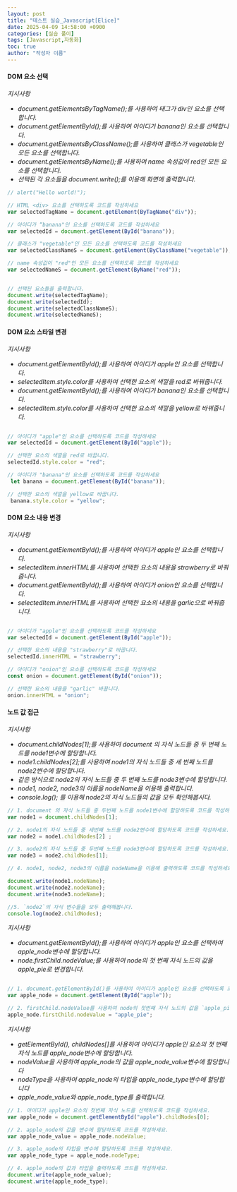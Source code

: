 ```yaml
---
layout: post
title: "테스트 실습_Javascript[Elice]"
date: 2025-04-09 14:58:00 +0900
categories: [실습 풀이]
tags: [Javascript,자동화]
toc: true
author: "작성자 이름"
---  
```


#### DOM 요소 선택  

*지시사항*  

- *document.getElementsByTagName();를 사용하여 태그가 div인 요소를 선택합니다.*
- *document.getElementById();를 사용하여 아이디가 banana인 요소를 선택합니다.*
- *document.getElementsByClassName();를 사용하여 클래스가 vegetable인 모든 요소를 선택합니다.*
- *document.getElementsByName();를 사용하여 name 속성값이 red인 모든 요소를 선택합니다.*
- *선택된 각 요소들을 document.write();를 이용해 화면에 출력합니다.*

  
```javascript  
// alert("Hello world!");  

// HTML <div> 요소를 선택하도록 코드를 작성하세요  
var selectedTagName = document.getElement(ByTagName("div"));  

// 아이디가 “banana"인 요소를 선택하도록 코드를 작성하세요
var selectedId = document.getElement(ById("banana"));  

// 클래스가 "vegetable"인 모든 요소를 선택하도록 코드를 작성하세요  
var selectedClassNameS = document.getElement(ByClassName("vegetable"));  

// name 속성값이 "red"인 모든 요소를 선택하도록 코드를 작성하세요  
var selectedNameS = document.getElement(ByName("red"));  


// 선택된 요소들을 출력합니다.
document.write(selectedTagName);
document.write(selectedId);
document.write(selectedClassNameS);
document.write(selectedNameS);

```

#### DOM 요소 스타일 변경  


*지시사항*  
- *document.getElementById();를 사용하여 아이디가 apple인 요소를 선택합니다.*
- *selectedItem.style.color를 사용하여 선택한 요소의 색깔을 red로 바꿔줍니다.*
- *document.getElementById();를 사용하여 아이디가 banana인 요소를 선택합니다.*
- *selectedItem.style.color를 사용하여 선택한 요소의 색깔을 yellow로 바꿔줍니다.*

```javascript

// 아이디가 "apple"인 요소를 선택하도록 코드를 작성하세요
var selectedId = document.getElement(ById("apple"));  

// 선택한 요소의 색깔을 red로 바꿉니다.
selectedId.style.color = "red"; 

// 아이디가 "banana"인 요소를 선택하도록 코드를 작성하세요
 let banana = document.getElement(ById("banana"));  

// 선택한 요소의 색깔을 yellow로 바꿉니다.
 banana.style.color = "yellow";
```

#### DOM 요소 내용 변경  

*지시사항*  
- *document.getElementById();를 사용하여 아이디가 apple인 요소를 선택합니다.*
- *selectedItem.innerHTML를 사용하여 선택한 요소의 내용을 strawberry로 바꿔줍니다.*
- *document.getElementById();를 사용하여 아이디가 onion인 요소를 선택합니다.*
- *selectedItem.innerHTML를 사용하여 선택한 요소의 내용을 garlic으로 바꿔줍니다.*

```javascript

// 아이디가 "apple"인 요소를 선택하도록 코드를 작성하세요
var selectedId = document.getElement(ById("apple"));  

// 선택한 요소의 내용을 "strawberry"로 바꿉니다.
selectedId.innerHTML = "strawberry"; 

// 아이디가 "onion"인 요소를 선택하도록 코드를 작성하세요
const onion = document.getElement(ById("onion"));  

// 선택한 요소의 내용을 "garlic" 바꿉니다.
onion.innerHTML = "onion";
```

#### 노드 값 접근  

*지시사항*  
- *document.childNodes[1];를 사용하여 document 의 자식 노드들 중 두 번째 노드를 node1변수에 할당합니다.*
- *node1.childNodes[2];를 사용하여 node1의 자식 노드들 중 세 번째 노드를 node2변수에 할당합니다.*
- *같은 방식으로 node2의 자식 노드들 중 두 번째 노드를 node3변수에 할당합니다.*
- *node1, node2, node3의 이름을 nodeName을 이용해 출력합니다.*
- *console.log(); 를 이용해 node2의 자식 노드들의 값을 모두 확인해봅시다.*

```javascript
// 1. document 의 자식 노드들 중 두번째 노드를 node1변수에 할당하도록 코드를 작성하세요.
var node1 = document.childNodes[1];

// 2. node1의 자식 노드들 중 세번째 노드를 node2변수에 할당하도록 코드를 작성하세요.
var node2 = node1.childNodes[2] ;

// 3. node2의 자식 노드들 중 두번째 노드를 node3변수에 할당하도록 코드를 작성하세요.
var node3 = node2.childNodes[1];

// 4. node1, node2, node3의 이름을 nodeName을 이용해 출력하도록 코드를 작성하세요.

document.write(node1.nodeName);
document.write(node2.nodeName);
document.write(node3.nodeName);

//5. `node2`의 자식 변수들을 모두 출력해봅니다.
console.log(node2.childNodes);
```

*지시사항*  
- *document.getElementById();를 사용하여 아이디가 apple인 요소를 선택하여 apple_node변수에 할당합니다.*
- *node.firstChild.nodeValue;를 사용하여 node의 첫 번째 자식 노드의 값을 apple_pie로 변경합니다.*

```javascript

// 1. document.getElementById()를 사용하여 아이디가 apple인 요소를 선택하도록 코드를 작성하세요.
var apple_node = document.getElement(ById("apple"));  

// 2. firstChild.nodeValue를 사용하여 node의 첫번째 자식 노드의 값을 `apple_pie`로 변경하도록 코드를 작성하세요.
apple_node.firstChild.nodeValue = "apple_pie";
```

*지시사항*  
- *getElementById(), childNodes[]를 사용하여 아이디가 apple인 요소의 첫 번째 자식 노드를 apple_node변수에 할당합니다.*
- *nodeValue을 사용하여 apple_node의 값을 apple_node_value변수에 할당합니다*
- *nodeType을 사용하여 apple_node의 타입을 apple_node_type변수에 할당합니다*
- *apple_node_value와 apple_node_type를 출력합니다.*

```javascript
// 1. 아이디가 apple인 요소의 첫번째 자식 노드를 선택하도록 코드를 작성하세요.
var apple_node = document.getElementById("apple").childNodes[0];

// 2. apple_node의 값을 변수에 할당하도록 코드를 작성하세요.
var apple_node_value = apple_node.nodeValue;

// 3. apple_node의 타입을 변수에 할당하도록 코드를 작성하세요.
var apple_node_type = apple_node.nodeType;

// 4. apple_node의 값과 타입을 출력하도록 코드를 작성하세요.
document.write(apple_node_value);
document.write(apple_node_type);
```






 

  
  
